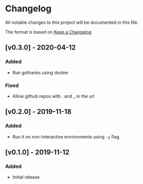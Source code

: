 # Changelog
All notable changes to this project will be documented in this file.

The format is based on [Keep a Changelog](https://keepachangelog.com/en/1.0.0/)

## [v0.3.0] - 2020-04-12
### Added
- Run gothanks using docker
### Fixed
- Allow github repos with . and _ in the url

## [v0.2.0] - 2019-11-18
### Added
- Run it on non-interactive environments using `-y` flag

## [v0.1.0] - 2019-11-12
### Added
- Initial release
